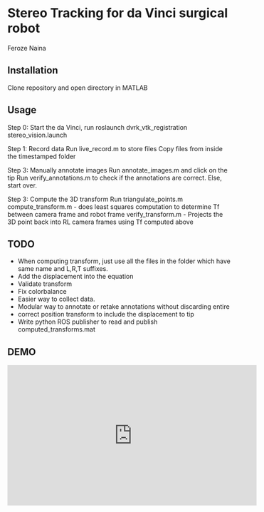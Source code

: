 # Stereo Tracking for da Vinci surgical robot
Feroze Naina

## Installation
Clone repository and open directory in MATLAB

## Usage

Step 0: Start the da Vinci, run roslaunch dvrk_vtk_registration stereo_vision.launch 

Step 1: Record data
Run live_record.m to store files
Copy files from inside the timestamped folder

Step 3: Manually annotate images
Run annotate_images.m and click on the tip
Run verify_annotations.m to check if the annotations are correct. Else, start over.

Step 3: Compute the 3D transform
Run triangulate_points.m
compute_transform.m - does least squares computation to determine Tf between camera frame and robot frame
verify_transform.m - Projects the 3D point back into RL camera frames using Tf computed above

## TODO
- When computing transform, just use all the files in the folder which have same name and L,R,T suffixes.
- Add the displacement into the equation
- Validate transform
- Fix colorbalance
- Easier way to collect data.
- Modular way to annotate or retake annotations without discarding entire 
- correct position transform to include the displacement to tip
- Write python ROS publisher to read and publish computed_transforms.mat

## DEMO
<iframe width="560" height="315" src="https://www.youtube.com/embed/FlU17NmXGSs" frameborder="0" allowfullscreen></iframe>
